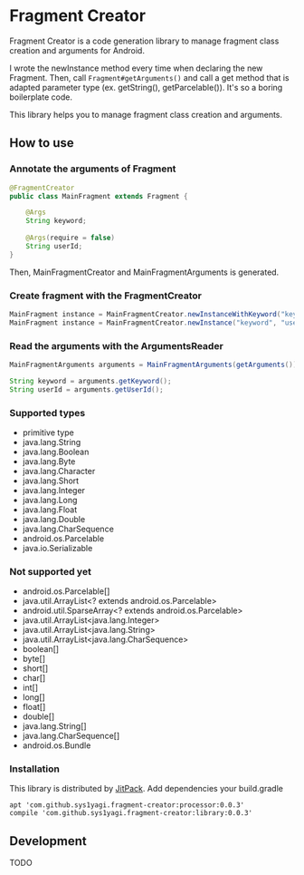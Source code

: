 # Fragment Creator

Fragment Creator is a code generation library to manage fragment class creation and arguments for Android.

I wrote the newInstance method every time when declaring the new Fragment. Then, call `Fragment#getArguments()` and call a get method that is adapted parameter type (ex. getString(), getParcelable()). It's so a boring boilerplate code.

This library helps you to manage fragment class creation and arguments. 

## How to use

### Annotate the arguments of Fragment

```java
@FragmentCreator
public class MainFragment extends Fragment {

    @Args
    String keyword;
    
    @Args(require = false)
    String userId; 
}
```

Then, MainFragmentCreator and MainFragmentArguments is generated.

### Create fragment with the FragmentCreator

```java
MainFragment instance = MainFragmentCreator.newInstanceWithKeyword("keyword");
MainFragment instance = MainFragmentCreator.newInstance("keyword", "user_id");
```

### Read the arguments with the ArgumentsReader

```java
MainFragmentArguments arguments = MainFragmentArguments(getArguments());

String keyword = arguments.getKeyword();
String userId = arguments.getUserId();
```

### Supported types

- primitive type
- java.lang.String
- java.lang.Boolean
- java.lang.Byte
- java.lang.Character
- java.lang.Short
- java.lang.Integer
- java.lang.Long
- java.lang.Float
- java.lang.Double
- java.lang.CharSequence
- android.os.Parcelable
- java.io.Serializable

### Not supported yet

- android.os.Parcelable[]
- java.util.ArrayList<? extends android.os.Parcelable>
- android.util.SparseArray<? extends android.os.Parcelable>
- java.util.ArrayList<java.lang.Integer>
- java.util.ArrayList<java.lang.String>
- java.util.ArrayList<java.lang.CharSequence>
- boolean[]
- byte[]
- short[]
- char[]
- int[]
- long[]
- float[]
- double[]
- java.lang.String[]
- java.lang.CharSequence[]
- android.os.Bundle

### Installation

This library is distributed by [JitPack](https://jitpack.io/). Add dependencies your build.gradle

```
apt 'com.github.sys1yagi.fragment-creator:processor:0.0.3'
compile 'com.github.sys1yagi.fragment-creator:library:0.0.3'
```

## Development


TODO
